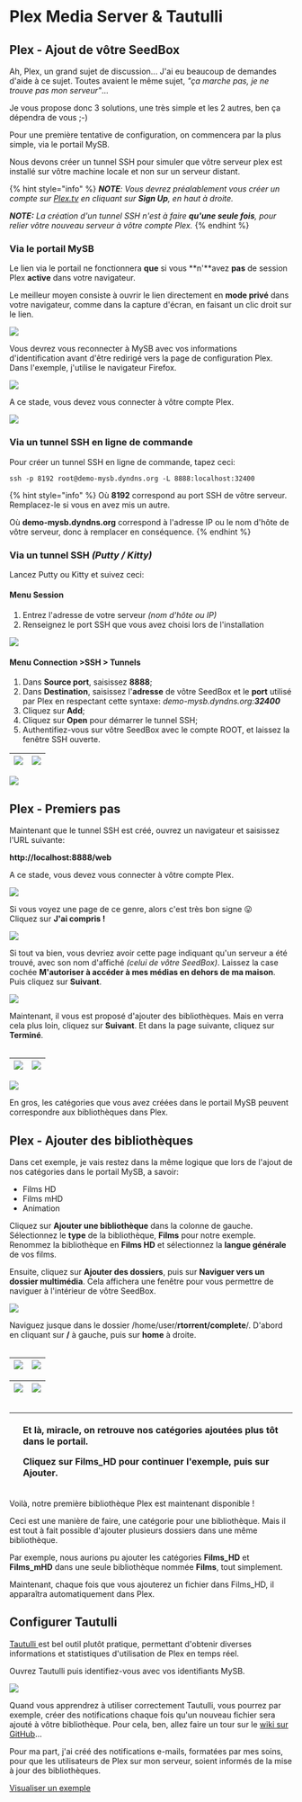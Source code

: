 # Plex Media Server & Tautulli

## Plex - Ajout de vôtre SeedBox

Ah, Plex, un grand sujet de discussion... J'ai eu beaucoup de demandes d'aide à ce sujet. Toutes avaient le même sujet, _"ça marche pas, je ne trouve pas mon serveur"_...

Je vous propose donc 3 solutions, une très simple et les 2 autres, ben ça dépendra de vous ;-\)

Pour une première tentative de configuration, on commencera par la plus simple, via le portail MySB.

Nous devons créer un tunnel SSH pour simuler que vôtre serveur plex est installé sur vôtre machine locale et non sur un serveur distant.

{% hint style="info" %}
_**NOTE**: Vous devrez préalablement vous créer un compte sur_ [_Plex.tv_](https://www.plex.tv/) _en cliquant sur **Sign Up**, en haut à droite._

_**NOTE:** La création d'un tunnel SSH n'est à faire **qu'une seule fois**, pour relier vôtre nouveau serveur à vôtre compte Plex._
{% endhint %}

### Via le portail MySB

Le lien via le portail ne fonctionnera **que** si vous **n'**avez **pas** de session Plex **active** dans votre navigateur.

Le meilleur moyen consiste à ouvrir le lien directement en **mode privé** dans votre navigateur, comme dans la capture d'écran, en faisant un clic droit sur le lien.

![](../.gitbook/assets/menu_user_plex_private.jpg)

Vous devrez vous reconnecter à MySB avec vos informations d'identification avant d'être redirigé vers la page de configuration Plex. Dans l'exemple, j'utilise le navigateur Firefox.

![](../.gitbook/assets/plex_private_authent.jpg)

A ce stade, vous devez vous connecter à vôtre compte Plex.

![](../.gitbook/assets/plex_authent.jpg)

### Via un tunnel SSH en ligne de commande

Pour créer un tunnel SSH en ligne de commande, tapez ceci:

```text
ssh -p 8192 root@demo-mysb.dyndns.org -L 8888:localhost:32400
```

{% hint style="info" %}
Où **8192** correspond au port SSH de vôtre serveur. Remplacez-le si vous en avez mis un autre.

Où **demo-mysb.dyndns.org** correspond à l'adresse IP ou le nom d'hôte de vôtre serveur, donc à remplacer en conséquence.
{% endhint %}

### Via un tunnel SSH _\(Putty / Kitty\)_

Lancez Putty ou Kitty et suivez ceci:

#### Menu Session

1. Entrez l'adresse de votre serveur _\(nom d'hôte ou IP\)_
2. Renseignez le port SSH que vous avez choisi lors de l'installation

![](../.gitbook/assets/tunnel_kitty_session.jpg)

#### Menu Connection &gt;SSH &gt; Tunnels

1. Dans **Source port**, saisissez **8888**;
2. Dans **Destination**, saisissez l'**adresse** de vôtre SeedBox et le **port** utilisé par Plex en respectant cette syntaxe: _demo-mysb.dyndns.org:**32400**_
3. Cliquez sur **Add**;
4. Cliquez sur **Open** pour démarrer le tunnel SSH;
5. Authentifiez-vous sur vôtre SeedBox avec le compte ROOT, et laissez la fenêtre SSH ouverte.

| ![](../.gitbook/assets/tunnel_kitty_tunnels.jpg) | ![](../.gitbook/assets/tunnel_kitty_start.jpg) |
| :--- | :--- |


![](../.gitbook/assets/plex_with_tunnel.jpg)

## Plex - Premiers pas

Maintenant que le tunnel SSH est créé, ouvrez un navigateur et saisissez l'URL suivante:

**http://localhost:8888/web**

A ce stade, vous devez vous connecter à vôtre compte Plex.

![](../.gitbook/assets/plex_authent.jpg)

Si vous voyez une page de ce genre, alors c'est très bon signe 😛   
Cliquez sur **J'ai compris !**

![](../.gitbook/assets/plex_step_first.jpg)

Si tout va bien, vous devriez avoir cette page indiquant qu'un serveur a été trouvé, avec son nom d'affiché _\(celui de vôtre SeedBox\)_. Laissez la case cochée **M'autoriser à accéder à mes médias en dehors de ma maison**. Puis cliquez sur **Suivant**.

![](../.gitbook/assets/plex_step_server_find.jpg)

Maintenant, il vous est proposé d'ajouter des bibliothèques. Mais en verra cela plus loin, cliquez sur **Suivant**. Et dans la page suivante, cliquez sur **Terminé**.

|  |  |
| :--- | :--- |


| ![](../.gitbook/assets/plex_step_add_lib.jpg) | ![](../.gitbook/assets/plex_step_end.jpg) |
| :--- | :--- |


![](../.gitbook/assets/plex_server_added.jpg)

En gros, les catégories que vous avez créées dans le portail MySB peuvent correspondre aux bibliothèques dans Plex.

## Plex - Ajouter des bibliothèques

Dans cet exemple, je vais restez dans la même logique que lors de l'ajout de nos catégories dans le portail MySB, a savoir:

* Films HD
* Films mHD
* Animation

Cliquez sur **Ajouter une bibliothèque** dans la colonne de gauche. Sélectionnez le **type** de la bibliothèque, **Films** pour notre exemple. Renommez la bibliothèque en **Films HD** et sélectionnez la **langue générale** de vos films.

Ensuite, cliquez sur **Ajouter des dossiers**, puis sur **Naviguer vers un dossier multimédia**. Cela affichera une fenêtre pour vous permettre de naviguer à l'intérieur de vôtre SeedBox.

![](../.gitbook/assets/plex_add_lib.jpg)

Naviguez jusque dans le dossier /home/user/**rtorrent/complete**/. D'abord en cliquant sur **/** à gauche, puis sur **home** à droite.

|  |  |
| :--- | :--- |


| ![](../.gitbook/assets/plex_nav_home.jpg) | ![](../.gitbook/assets/plex_nav_user.jpg) |
| :--- | :--- |


| ![](../.gitbook/assets/plex_nav_rtorrent.jpg) | ![](../.gitbook/assets/plex_nav_complete.jpg) |
| :--- | :--- |


|  |  |
| :--- | :--- |


<table>
  <thead>
    <tr>
      <th style="text-align:left">
        <img src="../.gitbook/assets/plex_nav_category.jpg" alt/>
      </th>
      <th style="text-align:left">
        <p>Et l&#xE0;, miracle, on retrouve nos cat&#xE9;gories ajout&#xE9;es plus
          t&#xF4;t dans le portail.</p>
        <p>Cliquez sur <b>Films_HD</b> pour continuer l&apos;exemple, puis sur <b>Ajouter</b>.</p>
      </th>
    </tr>
  </thead>
  <tbody></tbody>
</table>Voilà, notre première bibliothèque Plex est maintenant disponible !

Ceci est une manière de faire, une catégorie pour une bibliothèque. Mais il est tout à fait possible d'ajouter plusieurs dossiers dans une même bibliothèque.

Par exemple, nous aurions pu ajouter les catégories **Films\_HD** et **Films\_mHD** dans une seule bibliothèque nommée **Films**, tout simplement.

Maintenant, chaque fois que vous ajouterez un fichier dans Films\_HD, il apparaîtra automatiquement dans Plex.

## Configurer Tautulli

[Tautulli ](https://tautulli.com/)est bel outil plutôt pratique, permettant d'obtenir diverses informations et statistiques d'utilisation de Plex en temps réel.

Ouvrez Tautulli puis identifiez-vous avec vos identifiants MySB.

![](../.gitbook/assets/tautulli_first.jpg)

Quand vous apprendrez à utiliser correctement Tautulli, vous pourrez par exemple, créer des notifications chaque fois qu'un nouveau fichier sera ajouté à vôtre bibliothèque. Pour cela, ben, allez faire un tour sur le [wiki sur GitHub](https://github.com/Tautulli/Tautulli-Wiki/wiki)...

Pour ma part, j'ai créé des notifications e-mails, formatées par mes soins, pour que les utilisateurs de Plex sur mon serveur, soient informés de la mise à jour des bibliothèques.

[Visualiser un exemple](https://mysb.gitbook.io/doc/v/v5.4_fr/les-mails/tautulli-bibliotheque-mise-a-jour)

